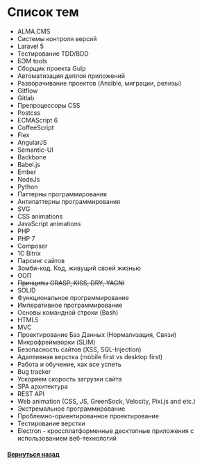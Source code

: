 # Список тем
- ALMA.CMS
- Cистемы контроля версий
- Laravel 5
- Тестирование TDD/BDD
- БЭМ tools
- Сборщик проекта Gulp
- Автоматизация деплоя приложений
- Разворачивание проектов (Ansible, миграции, релизы)
- Gitflow
- Gitlab
- Препроцессоры CSS
- Postcss
- ECMAScript 6
- CoffeeScript
- Flex
- AngularJS
- Semantic-UI
- Backbone
- Babel.js
- Ember
- NodeJs
- Python
- Паттерны программирования
- Антипаттерны программирования
- SVG
- CSS animations
- JavaScript animations
- PHP
- PHP 7
- Composer
- 1C Bitrix
- Парсинг сайтов
- Зомби-код. Код, живущий своей жизнью
- ООП
- <del>Принципы GRASP, KISS, DRY, YAGNI</del>
- SOLID
- Функциональное программирование
- Императивное программирование
- Основы командной строки (Bash)
- HTML5
- MVC
- Проектирование Баз Данных (Нормализация, Связи)
- Микрофреймворки (SLIM)
- Безопасность сайтов (XSS, SQL-Injection)
- Aдаптивная верстка (mobile first vs desktop first)
- Работа и обучение, как все успеть
- Bug tracker
- Ускоряем скорость загрузки сайта
- SPA архитектура
- REST API
- Web animation (CSS, JS, GreenSock, Velocity, Pixi.js and etc.)
- Экстремальное программирование
- Проблемно-ориентированное проектирование
- Тестирование верстки
- Electron - кроссплатформенные десктопные приложения с использованием веб-технологий

#### [Вернуться назад](README.md)

